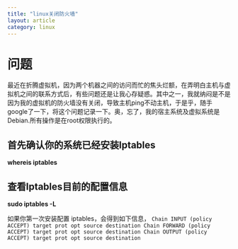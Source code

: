 ```yaml
---
title: "linux关闭防火墙"
layout: article
category: linux
---
```

# 问题
最近在折腾虚拟机，因为两个机器之间的访问而忙的焦头烂额，在弄明白主机与虚拟机之间的联系方式后，有些问题还是让我心存疑惑。其中之一，我就纳闷是不是因为我的虚拟机的防火墙没有关闭，导致主机ping不动主机，于是乎，随手google了一下，将这个问题记录一下。奥，忘了，我的宿主系统及虚拟系统是Debian.所有操作是在root权限执行的。

## 首先确认你的系统已经安装Iptables

__whereis iptables__

## 查看Iptables目前的配置信息

__sudo iptables -L__

如果你第一次安装配置 iptables，会得到如下信息，
`
Chain INPUT (policy ACCEPT)
target prot opt source destination
Chain FORWARD (policy ACCEPT)
target prot opt source destination
Chain OUTPUT (policy ACCEPT)
target prot opt source destination
`

